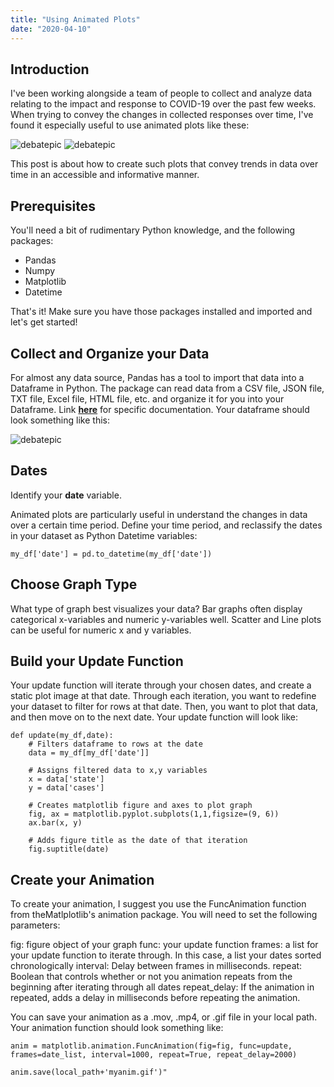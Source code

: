 ```yaml
---
title: "Using Animated Plots"
date: "2020-04-10"
---
```


## Introduction

I've been working alongside a team of people to collect and analyze data relating to the impact and response to COVID-19 over the past few weeks. When trying to convey the changes in collected responses over time, I've found it especially useful to use animated plots like these: 

![debatepic](/Plots/COVIDPlots/CTY-bar-ani.gif "Logo Title Text 1")
![debatepic](/Plots/COVIDPlots/MapAnimations/counties_outlines.gif "Logo Title Text 1")

This post is about how to create such plots that convey trends in data over time in an accessible and informative manner.

## Prerequisites

You'll need a bit of rudimentary Python knowledge, and the following packages:
- Pandas
- Numpy
- Matplotlib
- Datetime

That's it! Make sure you have those packages installed and imported and let's get started!

## Collect and Organize your Data 

For almost any data source, Pandas has a tool to import that data into a Dataframe in Python. The package can read data from a CSV file, JSON file, TXT file, Excel file, HTML file, etc. and organize it for you into your Dataframe. Link [**here**](https://pandas.pydata.org/pandas-docs/stable/user_guide/io.html) for specific documentation. Your dataframe should look something like this:

![debatepic](/Plots/COVIDdfexample.png "Logo Title Text 1")

## Dates

Identify your **date** variable.

Animated plots are particularly useful in understand the changes in data over a certain time period. Define your time period, and reclassify the dates in your dataset as Python Datetime variables:

```
my_df['date'] = pd.to_datetime(my_df['date'])
```

## Choose Graph Type

What type of graph best visualizes your data? Bar graphs often display categorical x-variables and numeric y-variables well. Scatter and Line plots can be useful for numeric x and y variables.

## Build your Update Function

Your update function will iterate through your chosen dates, and create a static plot image at that date. Through each iteration, you want to redefine your dataset to filter for rows at that date. Then, you want to plot that data, and then move on to the next date. Your update function will look like:

```
def update(my_df,date):
    # Filters dataframe to rows at the date
    data = my_df[my_df['date']]

    # Assigns filtered data to x,y variables
    x = data['state']
    y = data['cases']

    # Creates matplotlib figure and axes to plot graph
    fig, ax = matplotlib.pyplot.subplots(1,1,figsize=(9, 6))
    ax.bar(x, y)

    # Adds figure title as the date of that iteration
    fig.suptitle(date)

```

## Create your Animation

To create your animation, I suggest you use the FuncAnimation function from theMatlplotlib's animation package. You will need to set the following parameters:

fig: figure object of your graph
func: your update function
frames: a list for your update function to iterate through. In this case, a list your dates sorted chronologically
interval: Delay between frames in milliseconds.
repeat: Boolean that controls whether or not you animation repeats from the beginning after iterating through all dates
repeat_delay: If the animation in repeated, adds a delay in milliseconds before repeating the animation.


You can save your animation as a .mov, .mp4, or .gif file in your local path. Your animation function should look something like:
```
anim = matplotlib.animation.FuncAnimation(fig=fig, func=update, frames=date_list, interval=1000, repeat=True, repeat_delay=2000)

anim.save(local_path+'myanim.gif')"
``` 









